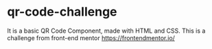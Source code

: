 # qr-code-challenge
It is a basic QR Code Component, made with HTML and CSS. This is a challenge from front-end mentor https://frontendmentor.io/
